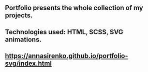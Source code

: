 ## Portfolio presents the whole collection of my projects.

## Technologies used: HTML, SCSS, SVG animations.

## https://annasirenko.github.io/portfolio-svg/index.html
